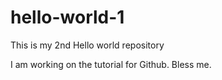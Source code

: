 # hello-world-1
This is my 2nd Hello world repository 


I am working on the tutorial for Github. Bless me. 
